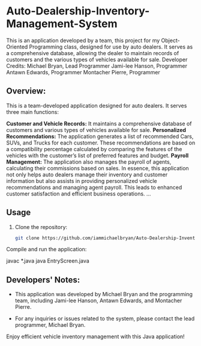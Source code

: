# Auto-Dealership-Inventory-Management-System
This is an application developed by a team, this project for my Object-Oriented Programming class, designed for use by auto dealers. It serves as a comprehensive database, allowing the dealer to maintain records of customers and the various types of vehicles available for sale.
Developer Credits:
Michael Bryan, Lead Programmer
Jami-lee Hanson, Programmer
Antawn Edwards, Programmer
Montacher Pierre, Programmer

## Overview:

This is a team-developed application designed for auto dealers. It serves three main functions:

**Customer and Vehicle Records:** It maintains a comprehensive database of customers and various types of vehicles available for sale.
**Personalized Recommendations:** The application generates a list of recommended Cars, SUVs, and Trucks for each customer. These recommendations are based on a compatibility percentage calculated by comparing the features of the vehicles with the customer’s list of preferred features and budget.
**Payroll Management:** The application also manages the payroll of agents, calculating their commissions based on sales.
In essence, this application not only helps auto dealers manage their inventory and customer information but also assists in providing personalized vehicle recommendations and managing agent payroll. This leads to enhanced customer satisfaction and efficient business operations.
...
## Usage

1. Clone the repository:

   ```bash
   git clone https://github.com/iammichaelbryan/Auto-Dealership-Inventory-Management-System
Compile and run the application:

  javac *.java
  java EntryScreen.java

## Developers' Notes:

- This application was developed by Michael Bryan and the programming team, including Jami-lee Hanson, Antawn Edwards, and Montacher Pierre.

- For any inquiries or issues related to the system, please contact the lead programmer, Michael Bryan.

Enjoy efficient vehicle inventory management with this Java application!
